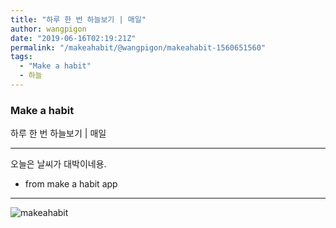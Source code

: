 ```yaml
---
title: "하루 한 번 하늘보기 | 매일"
author: wangpigon
date: "2019-06-16T02:19:21Z"
permalink: "/makeahabit/@wangpigon/makeahabit-1560651560"
tags:
  - "Make a habit"
  - 하늘
---
```

### Make a habit

하루 한 번 하늘보기 | 매일

---

오늘은 날씨가 대박이네용.

* from make a habit app

---

![makeahabit](https://steemitimages.com/300x0/https://s3.ap-northeast-2.amazonaws.com/img.passionbull.net/public/wangpigon/1560651557.jpg)